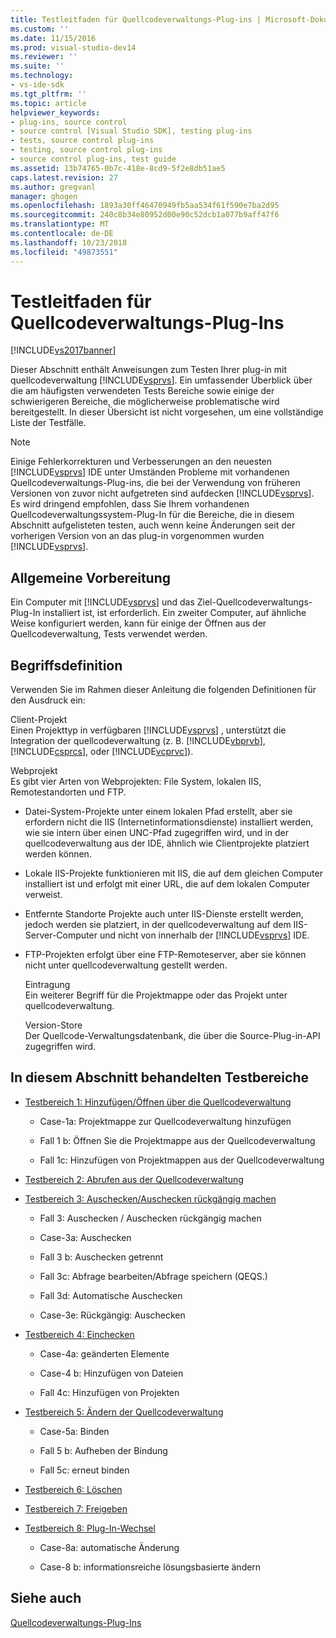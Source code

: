 ```yaml
---
title: Testleitfaden für Quellcodeverwaltungs-Plug-ins | Microsoft-Dokumentation
ms.custom: ''
ms.date: 11/15/2016
ms.prod: visual-studio-dev14
ms.reviewer: ''
ms.suite: ''
ms.technology:
- vs-ide-sdk
ms.tgt_pltfrm: ''
ms.topic: article
helpviewer_keywords:
- plug-ins, source control
- source control [Visual Studio SDK], testing plug-ins
- tests, source control plug-ins
- testing, source control plug-ins
- source control plug-ins, test guide
ms.assetid: 13b74765-0b7c-418e-8cd9-5f2e8db51ae5
caps.latest.revision: 27
ms.author: gregvanl
manager: ghogen
ms.openlocfilehash: 1893a30ff46470949fb5aa534f61f590e7ba2d95
ms.sourcegitcommit: 240c8b34e80952d00e90c52dcb1a077b9aff47f6
ms.translationtype: MT
ms.contentlocale: de-DE
ms.lasthandoff: 10/23/2018
ms.locfileid: "49873551"
---
```

# <a name="test-guide-for-source-control-plug-ins"></a>Testleitfaden für Quellcodeverwaltungs-Plug-Ins
[!INCLUDE[vs2017banner](../../includes/vs2017banner.md)]

Dieser Abschnitt enthält Anweisungen zum Testen Ihrer plug-in mit quellcodeverwaltung [!INCLUDE[vsprvs](../../includes/vsprvs-md.md)]. Ein umfassender Überblick über die am häufigsten verwendeten Tests Bereiche sowie einige der schwierigeren Bereiche, die möglicherweise problematische wird bereitgestellt. In dieser Übersicht ist nicht vorgesehen, um eine vollständige Liste der Testfälle.  
  
> [!NOTE]
>  Einige Fehlerkorrekturen und Verbesserungen an den neuesten [!INCLUDE[vsprvs](../../includes/vsprvs-md.md)] IDE unter Umständen Probleme mit vorhandenen Quellcodeverwaltungs-Plug-ins, die bei der Verwendung von früheren Versionen von zuvor nicht aufgetreten sind aufdecken [!INCLUDE[vsprvs](../../includes/vsprvs-md.md)]. Es wird dringend empfohlen, dass Sie Ihrem vorhandenen Quellcodeverwaltungssystem-Plug-In für die Bereiche, die in diesem Abschnitt aufgelisteten testen, auch wenn keine Änderungen seit der vorherigen Version von an das plug-in vorgenommen wurden [!INCLUDE[vsprvs](../../includes/vsprvs-md.md)].  
  
## <a name="common-preparation"></a>Allgemeine Vorbereitung  
 Ein Computer mit [!INCLUDE[vsprvs](../../includes/vsprvs-md.md)] und das Ziel-Quellcodeverwaltungs-Plug-In installiert ist, ist erforderlich. Ein zweiter Computer, auf ähnliche Weise konfiguriert werden, kann für einige der Öffnen aus der Quellcodeverwaltung, Tests verwendet werden.  
  
## <a name="definition-of-terms"></a>Begriffsdefinition  
 Verwenden Sie im Rahmen dieser Anleitung die folgenden Definitionen für den Ausdruck ein:  
  
 Client-Projekt  
 Einen Projekttyp in verfügbaren [!INCLUDE[vsprvs](../../includes/vsprvs-md.md)] , unterstützt die Integration der quellcodeverwaltung (z. B. [!INCLUDE[vbprvb](../../includes/vbprvb-md.md)], [!INCLUDE[csprcs](../../includes/csprcs-md.md)], oder [!INCLUDE[vcprvc](../../includes/vcprvc-md.md)]).  
  
 Webprojekt  
 Es gibt vier Arten von Webprojekten: File System, lokalen IIS, Remotestandorten und FTP.  
  
- Datei-System-Projekte unter einem lokalen Pfad erstellt, aber sie erfordern nicht die IIS (Internetinformationsdienste) installiert werden, wie sie intern über einen UNC-Pfad zugegriffen wird, und in der quellcodeverwaltung aus der IDE, ähnlich wie Clientprojekte platziert werden können.  
  
- Lokale IIS-Projekte funktionieren mit IIS, die auf dem gleichen Computer installiert ist und erfolgt mit einer URL, die auf dem lokalen Computer verweist.  
  
- Entfernte Standorte Projekte auch unter IIS-Dienste erstellt werden, jedoch werden sie platziert, in der quellcodeverwaltung auf dem IIS-Server-Computer und nicht von innerhalb der [!INCLUDE[vsprvs](../../includes/vsprvs-md.md)] IDE.  
  
- FTP-Projekten erfolgt über eine FTP-Remoteserver, aber sie können nicht unter quellcodeverwaltung gestellt werden.  
  
  Eintragung  
  Ein weiterer Begriff für die Projektmappe oder das Projekt unter quellcodeverwaltung.  
  
  Version-Store  
  Der Quellcode-Verwaltungsdatenbank, die über die Source-Plug-in-API zugegriffen wird.  
  
## <a name="test-areas-covered-in-this-section"></a>In diesem Abschnitt behandelten Testbereiche  
  
-   [Testbereich 1: Hinzufügen/Öffnen über die Quellcodeverwaltung](../../extensibility/internals/test-area-1-add-to-open-from-source-control.md)  
  
    -   Case-1a: Projektmappe zur Quellcodeverwaltung hinzufügen  
  
    -   Fall 1 b: Öffnen Sie die Projektmappe aus der Quellcodeverwaltung  
  
    -   Fall 1c: Hinzufügen von Projektmappen aus der Quellcodeverwaltung  
  
-   [Testbereich 2: Abrufen aus der Quellcodeverwaltung](../../extensibility/internals/test-area-2-get-from-source-control.md)  
  
-   [Testbereich 3: Auschecken/Auschecken rückgängig machen](../../extensibility/internals/test-area-3-check-out-undo-checkout.md)  
  
    -   Fall 3: Auschecken / Auschecken rückgängig machen  
  
    -   Case-3a: Auschecken  
  
    -   Fall 3 b: Auschecken getrennt  
  
    -   Fall 3c: Abfrage bearbeiten/Abfrage speichern (QEQS.)  
  
    -   Fall 3d: Automatische Auschecken  
  
    -   Case-3e: Rückgängig: Auschecken  
  
-   [Testbereich 4: Einchecken](../../extensibility/internals/test-area-4-check-in.md)  
  
    -   Case-4a: geänderten Elemente  
  
    -   Case-4 b: Hinzufügen von Dateien  
  
    -   Fall 4c: Hinzufügen von Projekten  
  
-   [Testbereich 5: Ändern der Quellcodeverwaltung](../../extensibility/internals/test-area-5-change-source-control.md)  
  
    -   Case-5a: Binden  
  
    -   Fall 5 b: Aufheben der Bindung  
  
    -   Fall 5c: erneut binden  
  
-   [Testbereich 6: Löschen](../../extensibility/internals/test-area-6-delete.md)  
  
-   [Testbereich 7: Freigeben](../../extensibility/internals/test-area-7-share.md)  
  
-   [Testbereich 8: Plug-In-Wechsel](../../extensibility/internals/test-area-8-plug-in-switching.md)  
  
    -   Case-8a: automatische Änderung  
  
    -   Case-8 b: informationsreiche lösungsbasierte ändern  
  
## <a name="see-also"></a>Siehe auch  
 [Quellcodeverwaltungs-Plug-Ins](../../extensibility/source-control-plug-ins.md)

